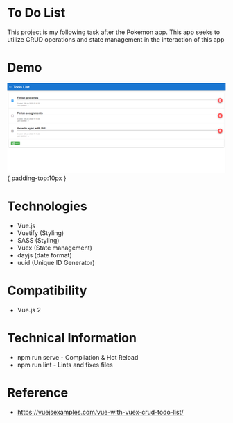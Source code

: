 # To Do List

This project is my following task after the Pokemon app. This app seeks to utilize CRUD operations and state management in the interaction of this app

# Demo

 ![](https://github.com/360Appz/todolist/blob/main/demoPhoto/2.PNG){ padding-top:10px }

# Technologies
* Vue.js
* Vuetify (Styling)
* SASS (Styling)
* Vuex (State management)
* dayjs (date format)
* uuid (Unique ID Generator)


# Compatibility
* Vue.js 2


# Technical Information
* npm run serve - Compilation & Hot Reload
* npm run lint - Lints and fixes files

# Reference
* https://vuejsexamples.com/vue-with-vuex-crud-todo-list/


